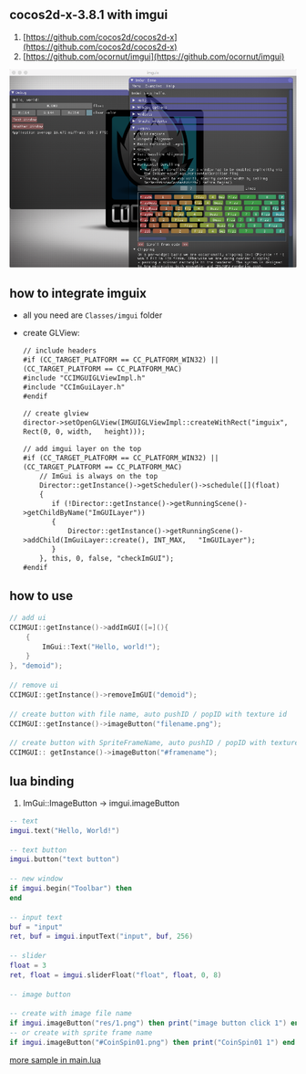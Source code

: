 ## cocos2d-x-3.8.1 with imgui

1. [https://github.com/cocos2d/cocos2d-x](https://github.com/cocos2d/cocos2d-x)
2. [https://github.com/ocornut/imgui](https://github.com/ocornut/imgui)


![screen](imguix.png)

## how to integrate imguix

- all you need are `Classes/imgui` folder

- create GLView:


  ```
  // include headers
  #if (CC_TARGET_PLATFORM == CC_PLATFORM_WIN32) || (CC_TARGET_PLATFORM == CC_PLATFORM_MAC)
  #include "CCIMGUIGLViewImpl.h"
  #include "CCImGuiLayer.h"
  #endif
  ```

  ```
  // create glview
  director->setOpenGLView(IMGUIGLViewImpl::createWithRect("imguix", Rect(0, 0, width,   height)));
  ```

  ```
  // add imgui layer on the top
  #if (CC_TARGET_PLATFORM == CC_PLATFORM_WIN32) || (CC_TARGET_PLATFORM == CC_PLATFORM_MAC)
      // ImGui is always on the top
      Director::getInstance()->getScheduler()->schedule([](float)
      {
         if (!Director::getInstance()->getRunningScene()->getChildByName("ImGUILayer"))
         {
             Director::getInstance()->getRunningScene()->addChild(ImGuiLayer::create(), INT_MAX,   "ImGUILayer");
         }
      }, this, 0, false, "checkImGUI");
  #endif
  ```

## how to use

   ```c++
   // add ui
   CCIMGUI::getInstance()->addImGUI([=](){
       {
           ImGui::Text("Hello, world!");
       }
   }, "demoid");

   // remove ui
   CCIMGUI::getInstance()->removeImGUI("demoid");
   
   // create button with file name, auto pushID / popID with texture id
   CCIMGUI::getInstance()->imageButton("filename.png");
   
   // create button with SpriteFrameName, auto pushID / popID with texture id
   CCIMGUI:: getInstance()->imageButton("#framename");
   ```

## lua binding

1. ImGui::ImageButton -> imgui.imageButton

```lua
-- text
imgui.text("Hello, World!")
    
-- text button
imgui.button("text button")
    
-- new window
if imgui.begin("Toolbar") then
end

-- input text
buf = "input"
ret, buf = imgui.inputText("input", buf, 256)

-- slider
float = 3
ret, float = imgui.sliderFloat("float", float, 0, 8)

-- image button

-- create with image file name
if imgui.imageButton("res/1.png") then print("image button click 1") end
-- or create with sprite frame name
if imgui.imageButton("#CoinSpin01.png") then print("CoinSpin01 1") end
```

[more sample in main.lua](https://github.com/c0i/imguix/blob/master/Resources/res/main.lua)
